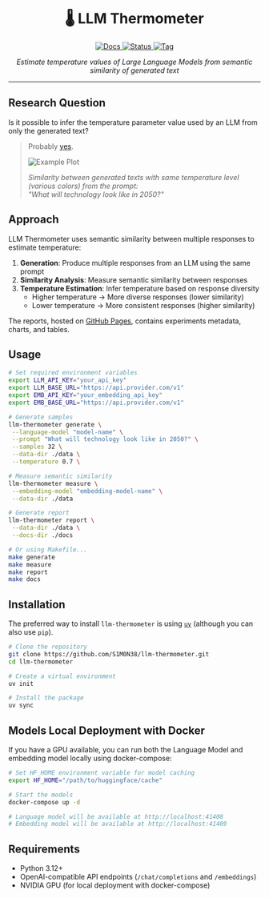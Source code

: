 <div align="center">
  <h1>🌡️&nbsp;LLM Thermometer </h1>
  <p align="center">
    <a href="https://s1m0n38.github.io/llm-thermometer/">
      <img alt="Docs" src="https://img.shields.io/github/actions/workflow/status/S1M0N38/llm-thermometer/jekyll-gh-pages.yml?style=for-the-badge&label=Docs"/>
    </a>
    <a href="https://github.com/S1M0N38/llm-thermometer">
      <img alt="Status" src="https://img.shields.io/badge/Status-WIP-yellow?style=for-the-badge"/>
    </a>
    <a href="https://github.com/S1M0N38/llm-thermometer/tags">
      <img alt="Tag" src="https://img.shields.io/github/v/tag/S1M0N38/llm-thermometer?style=for-the-badge&color=blue"/>
    </a>
  </p>
  <p>
    <em>Estimate temperature values of Large Language Models from semantic similarity of generated text</em>
  </p>
  <hr>
</div>

## Research Question

Is it possible to infer the temperature parameter value used by an LLM from only the generated text?

> Probably [yes](https://s1m0n38.github.io/llm-thermometer/reports/20250303T144808.html).
>
> ![Example Plot](https://media.githubusercontent.com/media/S1M0N38/llm-thermometer/refs/heads/main/docs/assets/20250303T204220/ecdfplot.png)
>
> _Similarity between generated texts with same temperature level (various colors) from the prompt: \
> "What will technology look like in 2050?"_

## Approach

LLM Thermometer uses semantic similarity between multiple responses to estimate temperature:

1. **Generation**: Produce multiple responses from an LLM using the same prompt
2. **Similarity Analysis**: Measure semantic similarity between responses
3. **Temperature Estimation**: Infer temperature based on response diversity
   - Higher temperature → More diverse responses (lower similarity)
   - Lower temperature → More consistent responses (higher similarity)

The reports, hosted on [GitHub Pages](https://s1m0n38.github.io/llm-thermometer/), contains experiments metadata, charts, and tables.

## Usage

```bash
# Set required environment variables
export LLM_API_KEY="your_api_key"
export LLM_BASE_URL="https://api.provider.com/v1"
export EMB_API_KEY="your_embedding_api_key"
export EMB_BASE_URL="https://api.provider.com/v1"
```

```bash
# Generate samples
llm-thermometer generate \
 --language-model "model-name" \
 --prompt "What will technology look like in 2050?" \
 --samples 32 \
 --data-dir ./data \
 --temperature 0.7 \

# Measure semantic similarity
llm-thermometer measure \
 --embedding-model "embedding-model-name" \
 --data-dir ./data

# Generate report
llm-thermometer report \
 --data-dir ./data \
 --docs-dir ./docs

# Or using Makefile...
make generate
make measure
make report
make docs
```

## Installation

The preferred way to install `llm-thermometer` is using [`uv`](https://docs.astral.sh/uv/) (although you can also use `pip`).

```bash
# Clone the repository
git clone https://github.com/S1M0N38/llm-thermometer.git
cd llm-thermometer

# Create a virtual environment
uv init

# Install the package
uv sync
```

## Models Local Deployment with Docker

If you have a GPU available, you can run both the Language Model and embedding model locally using docker-compose:

```bash
# Set HF_HOME environment variable for model caching
export HF_HOME="/path/to/huggingface/cache"

# Start the models
docker-compose up -d

# Language model will be available at http://localhost:41408
# Embedding model will be available at http://localhost:41409
```

## Requirements

- Python 3.12+
- OpenAI-compatible API endpoints (`/chat/completions` and `/embeddings`)
- NVIDIA GPU (for local deployment with docker-compose)
